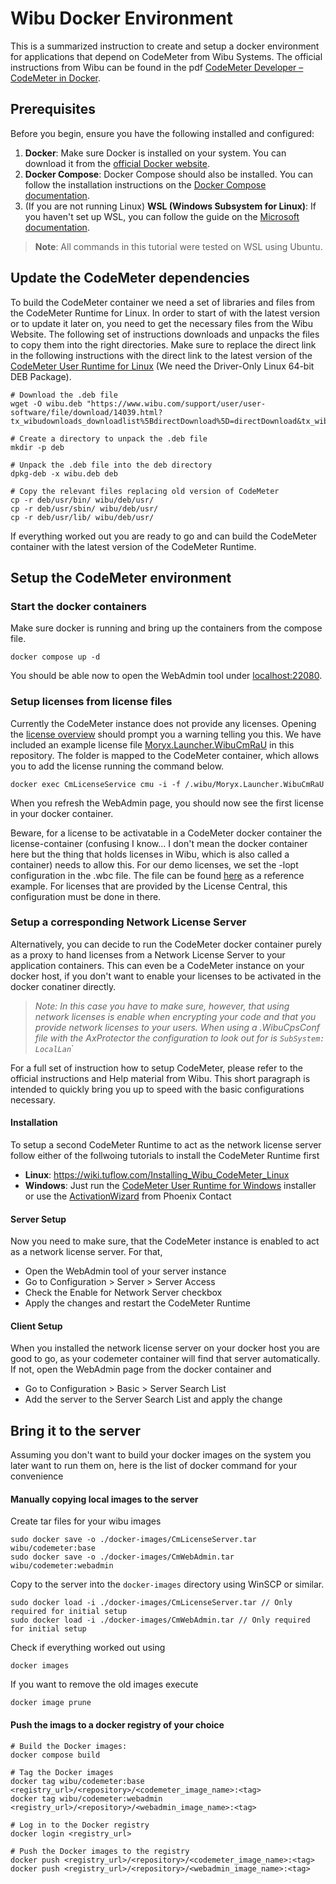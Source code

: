 # Wibu Docker Environment

This is a summarized instruction to create and setup a docker environment for applications that depend on CodeMeter from Wibu Systems. 
The official instructions from Wibu can be found in the pdf [CodeMeter Developer – CodeMeter in Docker](https://www.wibu.com/support/manuals-guides.html).

## Prerequisites

Before you begin, ensure you have the following installed and configured:

1. **Docker**: Make sure Docker is installed on your system. You can download it from the [official Docker website](https://www.docker.com/get-started).
2. **Docker Compose**: Docker Compose should also be installed. You can follow the installation instructions on the [Docker Compose documentation](https://docs.docker.com/compose/install/).
3. (If you are not running Linux) **WSL (Windows Subsystem for Linux)**: If you haven't set up WSL, you can follow the guide on the [Microsoft documentation](https://docs.microsoft.com/en-us/windows/wsl/install).

> **Note**: All commands in this tutorial were tested on WSL using Ubuntu.


## Update the CodeMeter dependencies
To build the CodeMeter container we need a set of libraries and files from the CodeMeter Runtime for Linux.
In order to start of with the latest version or to update it later on, you need to get the necessary files from the Wibu Website.
The following set of instructions downloads and unpacks the files to copy them into the right directories.
Make sure to replace the direct link in the following instructions with the direct link to the latest version of the [CodeMeter User Runtime for Linux](https://www.wibu.com/support/user/user-software.html) (We need the Driver-Only Linux 64-bit DEB Package).

```
# Download the .deb file
wget -O wibu.deb "https://www.wibu.com/support/user/user-software/file/download/14039.html?tx_wibudownloads_downloadlist%5BdirectDownload%5D=directDownload&tx_wibudownloads_downloadlist%5BuseAwsS3%5D=0&cHash=8dba7ab094dec6267346f04fce2a2bcd"

# Create a directory to unpack the .deb file
mkdir -p deb

# Unpack the .deb file into the deb directory
dpkg-deb -x wibu.deb deb

# Copy the relevant files replacing old version of CodeMeter
cp -r deb/usr/bin/ wibu/deb/usr/
cp -r deb/usr/sbin/ wibu/deb/usr/
cp -r deb/usr/lib/ wibu/deb/usr/

```
If everything worked out you are ready to go and can build the CodeMeter container with the latest version of the CodeMeter Runtime.

## Setup the CodeMeter environment
### Start the docker containers

Make sure docker is running and bring up the containers from the compose file.
```
docker compose up -d 
```
You should be able now to open the WebAdmin tool under [localhost:22080](http://localhost:22080/dashboard.html).


### Setup licenses from license files
Currently the CodeMeter instance does not provide any licenses. 
Opening the [license overview](http://localhost:22080/license_monitoring.html) should prompt you a warning telling you this.
We have included an example license file [Moryx.Launcher.WibuCmRaU](wibu\licenses\Moryx.Launcher.WibuCmRaU) in this repository. 
The folder is mapped to the CodeMeter container, which allows you to add the license running the command below.
```
docker exec CmLicenseService cmu -i -f /.wibu/Moryx.Launcher.WibuCmRaU
```
When you refresh the WebAdmin page, you should now see the first license in your docker container.

Beware, for a license to be activatable in a CodeMeter docker container the license-container (confusing I know... I don't mean the docker container here but the thing that holds licenses in Wibu, which is also called a container) needs to allow this.
For our demo licenses, we set the -lopt configuration in the .wbc file. 
The file can be found [here](wibu\licenses\Moryx.Launcher.wbc) as a reference example. 
For licenses that are provided by the License Central, this configuration must be done in there.

### Setup a corresponding Network License Server

Alternatively, you can decide to run the CodeMeter docker container purely as a proxy to hand licenses from a Network License Server to your application containers.
This can even be a CodeMeter instance on your docker host, if you don't want to enable your licenses to be activated in the docker conatiner directly.
>*Note: In this case you have to make sure, however, that using network licenses is enable when encrypting your code and that you provide network licenses to your users. When using a .WibuCpsConf file with the AxProtector the configuration to look out for is `SubSystem: LocalLan`*`

For a full set of instruction how to setup CodeMeter, please refer to the official instructions and Help material from Wibu. 
This short paragraph is intended to quickly bring you up to speed with the basic configurations necessary.

#### Installation
To setup a second CodeMeter Runtime to act as the network license server follow either of the follwoing tutorials to install the CodeMeter Runtime first
- **Linux**: https://wiki.tuflow.com/Installing_Wibu_CodeMeter_Linux
- **Windows**: Just run the [CodeMeter User Runtime for Windows](https://www.wibu.com/support/user/user-software.html) installer or use the [ActivationWizard](https://www.phoenixcontact.com/en-pc/products/software-plcnext-engineer-1046008) from Phoenix Contact

#### Server Setup
Now you need to make sure, that the CodeMeter instance is enabled to act as a network license server. For that,
- Open the WebAdmin tool of your server instance 
- Go to Configuration > Server > Server Access
- Check the Enable for Network Server checkbox
- Apply the changes and restart the CodeMeter Runtime

#### Client Setup
When you installed the network license server on your docker host you are good to go, as your codemeter container will find that server automatically.
If not, open the WebAdmin page from the docker container and 
- Go to Configuration > Basic > Server Search List
- Add the server to the Server Search List and apply the change


## Bring it to the server
Assuming you don't want to build your docker images on the system you later want to run them on, here is the list of docker command for your convenience

#### Manually copying local images to the server
Create tar files for your wibu images
```
sudo docker save -o ./docker-images/CmLicenseServer.tar wibu/codemeter:base 
sudo docker save -o ./docker-images/CmWebAdmin.tar wibu/codemeter:webadmin 
```
Copy to the server into the `docker-images` directory using WinSCP or similar.
```
sudo docker load -i ./docker-images/CmLicenseServer.tar // Only required for initial setup
sudo docker load -i ./docker-images/CmWebAdmin.tar // Only required for initial setup
```
Check if everything worked out using 
```
docker images
```

If you want to remove the old images execute
```
docker image prune
```

#### Push the imags to a docker registry of your choice
```
# Build the Docker images:
docker compose build

# Tag the Docker images
docker tag wibu/codemeter:base <registry_url>/<repository>/<codemeter_image_name>:<tag>
docker tag wibu/codemeter:webadmin <registry_url>/<repository>/<webadmin_image_name>:<tag>

# Log in to the Docker registry
docker login <registry_url>

# Push the Docker images to the registry
docker push <registry_url>/<repository>/<codemeter_image_name>:<tag>
docker push <registry_url>/<repository>/<webadmin_image_name>:<tag>
```